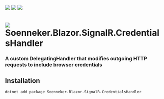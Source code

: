 ﻿[![](https://img.shields.io/nuget/v/soenneker.blazor.signalr.credentialshandler.svg?style=for-the-badge)](https://www.nuget.org/packages/soenneker.blazor.signalr.credentialshandler/)
[![](https://img.shields.io/github/actions/workflow/status/soenneker/soenneker.blazor.signalr.credentialshandler/publish-package.yml?style=for-the-badge)](https://github.com/soenneker/soenneker.blazor.signalr.credentialshandler/actions/workflows/publish-package.yml)
[![](https://img.shields.io/nuget/dt/soenneker.blazor.signalr.credentialshandler.svg?style=for-the-badge)](https://www.nuget.org/packages/soenneker.blazor.signalr.credentialshandler/)

# ![](https://user-images.githubusercontent.com/4441470/224455560-91ed3ee7-f510-4041-a8d2-3fc093025112.png) Soenneker.Blazor.SignalR.CredentialsHandler
### A custom DelegatingHandler that modifies outgoing HTTP requests to include browser credentials

## Installation

```
dotnet add package Soenneker.Blazor.SignalR.CredentialsHandler
```

